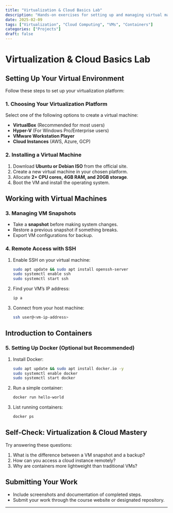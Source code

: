 ```yaml
---
title: "Virtualization & Cloud Basics Lab"
description: "Hands-on exercises for setting up and managing virtual machines and cloud environments."
date: 2025-02-09
tags: ["Virtualization", "Cloud Computing", "VMs", "Containers"]
categories: ["Projects"]
draft: false
---
```


# Virtualization & Cloud Basics Lab

## Setting Up Your Virtual Environment
Follow these steps to set up your virtualization platform:

### **1. Choosing Your Virtualization Platform**
Select one of the following options to create a virtual machine:
- **VirtualBox** (Recommended for most users)
- **Hyper-V** (For Windows Pro/Enterprise users)
- **VMware Workstation Player**
- **Cloud Instances** (AWS, Azure, GCP)

### **2. Installing a Virtual Machine**
1. Download **Ubuntu or Debian ISO** from the official site.
2. Create a new virtual machine in your chosen platform.
3. Allocate **2+ CPU cores, 4GB RAM, and 20GB storage**.
4. Boot the VM and install the operating system.

## Working with Virtual Machines
### **3. Managing VM Snapshots**
- Take a **snapshot** before making system changes.
- Restore a previous snapshot if something breaks.
- Export VM configurations for backup.

### **4. Remote Access with SSH**
1. Enable SSH on your virtual machine:
   ```bash
   sudo apt update && sudo apt install openssh-server
   sudo systemctl enable ssh
   sudo systemctl start ssh
   ```
2. Find your VM’s IP address:
   ```bash
   ip a
   ```
3. Connect from your host machine:
   ```bash
   ssh user@<vm-ip-address>
   ```

## Introduction to Containers
### **5. Setting Up Docker (Optional but Recommended)**
1. Install Docker:
   ```bash
   sudo apt update && sudo apt install docker.io -y
   sudo systemctl enable docker
   sudo systemctl start docker
   ```
2. Run a simple container:
   ```bash
   docker run hello-world
   ```
3. List running containers:
   ```bash
   docker ps
   ```

## Self-Check: Virtualization & Cloud Mastery
Try answering these questions:
1. What is the difference between a VM snapshot and a backup?
2. How can you access a cloud instance remotely?
3. Why are containers more lightweight than traditional VMs?

## Submitting Your Work
- Include screenshots and documentation of completed steps.
- Submit your work through the course website or designated repository.

---

